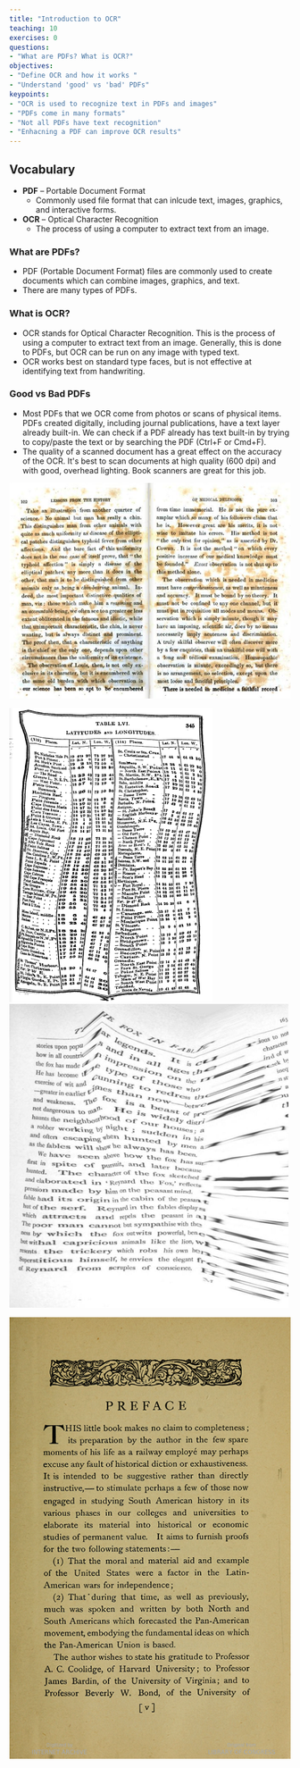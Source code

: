 ```yaml
---
title: "Introduction to OCR"
teaching: 10
exercises: 0
questions:
- "What are PDFs? What is OCR?"
objectives:
- "Define OCR and how it works "
- "Understand 'good' vs 'bad' PDFs"
keypoints:
- "OCR is used to recognize text in PDFs and images"
- "PDFs come in many formats"
- "Not all PDFs have text recognition"
- "Enhacning a PDF can improve OCR results"
---
```


## Vocabulary

- **PDF** – Portable Document Format
    - Commonly used file format that can inlcude text, images, graphics, and interactive forms.
- **OCR** – Optical Character Recognition
    - The process of using a computer to extract text from an image.

### What are PDFs?  

* PDF (Portable Document Format) files are commonly used to create documents which can combine images, graphics, and text. 
* There are many types of PDFs.

### What is OCR?

* OCR stands for Optical Character Recognition. This is the process of using a computer to extract text from an image. Generally, this is done to PDFs, but OCR can be run on any image with typed text.
* OCR works best on standard type faces, but is not effective at identifying text from handwriting. 

### Good vs Bad PDFs

* Most PDFs that we OCR come from photos or scans of physical items. PDFs created digitally, including journal publications, have a text layer already built-in. We can check if a PDF already has text built-in by trying to copy/paste the text or by searching the PDF (Ctrl+F or Cmd+F).
* The quality of a scanned document has a great effect on the accuracy of the OCR. It's best to scan documents at high quality (600 dpi) and with good, overhead lighting. Book scanners are great for this job.

![](../assets/img/poxLarge.png)

![](../assets/img/badTable.png) ![](../assets/img/skewedImage.png)

![](../assets/img/InterAmerican.png)
